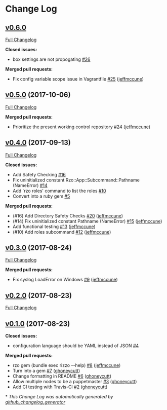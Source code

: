# Change Log

## [v0.6.0](https://github.com/ghoneycutt/rizzo/tree/v0.6.0)

[Full Changelog](https://github.com/ghoneycutt/rizzo/compare/v0.5.0...v0.6.0)

**Closed issues:**

- box settings are not propogating [\#26](https://github.com/ghoneycutt/rizzo/issues/26)

**Merged pull requests:**

- Fix config variable scope issue in Vagrantfile [\#25](https://github.com/ghoneycutt/rizzo/pull/25) ([jeffmccune](https://github.com/jeffmccune))

## [v0.5.0](https://github.com/ghoneycutt/rizzo/tree/v0.5.0) (2017-10-06)
[Full Changelog](https://github.com/ghoneycutt/rizzo/compare/v0.4.0...v0.5.0)

**Merged pull requests:**

- Prioritize the present working control repository [\#24](https://github.com/ghoneycutt/rizzo/pull/24) ([jeffmccune](https://github.com/jeffmccune))

## [v0.4.0](https://github.com/ghoneycutt/rizzo/tree/v0.4.0) (2017-09-13)
[Full Changelog](https://github.com/ghoneycutt/rizzo/compare/v0.3.0...v0.4.0)

**Closed issues:**

- Add Safety Checking [\#16](https://github.com/ghoneycutt/rizzo/issues/16)
- Fix uninitialized constant Rzo::App::Subcommand::Pathname \(NameError\) [\#14](https://github.com/ghoneycutt/rizzo/issues/14)
- Add `rzo roles' command to list the roles [\#10](https://github.com/ghoneycutt/rizzo/issues/10)
- Convert into a ruby gem [\#5](https://github.com/ghoneycutt/rizzo/issues/5)

**Merged pull requests:**

- \(\#16\) Add Directory Safety Checks [\#20](https://github.com/ghoneycutt/rizzo/pull/20) ([jeffmccune](https://github.com/jeffmccune))
- \(\#14\) Fix uninitialized constant Pathname \(NameError\) [\#15](https://github.com/ghoneycutt/rizzo/pull/15) ([jeffmccune](https://github.com/jeffmccune))
- Add functional testing [\#13](https://github.com/ghoneycutt/rizzo/pull/13) ([jeffmccune](https://github.com/jeffmccune))
- \(\#10\) Add roles subcommand [\#12](https://github.com/ghoneycutt/rizzo/pull/12) ([jeffmccune](https://github.com/jeffmccune))

## [v0.3.0](https://github.com/ghoneycutt/rizzo/tree/v0.3.0) (2017-08-24)
[Full Changelog](https://github.com/ghoneycutt/rizzo/compare/v0.2.0...v0.3.0)

**Merged pull requests:**

- Fix syslog LoadError on Windows [\#9](https://github.com/ghoneycutt/rizzo/pull/9) ([jeffmccune](https://github.com/jeffmccune))

## [v0.2.0](https://github.com/ghoneycutt/rizzo/tree/v0.2.0) (2017-08-23)
[Full Changelog](https://github.com/ghoneycutt/rizzo/compare/v0.1.0...v0.2.0)

## [v0.1.0](https://github.com/ghoneycutt/rizzo/tree/v0.1.0) (2017-08-23)
**Closed issues:**

- configuration language should be YAML instead of JSON [\#4](https://github.com/ghoneycutt/rizzo/issues/4)

**Merged pull requests:**

- rzo gem \(bundle exec rizzo --help\) [\#8](https://github.com/ghoneycutt/rizzo/pull/8) ([jeffmccune](https://github.com/jeffmccune))
- Turn into a gem [\#7](https://github.com/ghoneycutt/rizzo/pull/7) ([ghoneycutt](https://github.com/ghoneycutt))
- Change formatting in README [\#6](https://github.com/ghoneycutt/rizzo/pull/6) ([ghoneycutt](https://github.com/ghoneycutt))
- Allow multiple nodes to be a puppetmaster [\#3](https://github.com/ghoneycutt/rizzo/pull/3) ([ghoneycutt](https://github.com/ghoneycutt))
- Add CI testing with Travis-CI [\#2](https://github.com/ghoneycutt/rizzo/pull/2) ([ghoneycutt](https://github.com/ghoneycutt))



\* *This Change Log was automatically generated by [github_changelog_generator](https://github.com/skywinder/Github-Changelog-Generator)*

